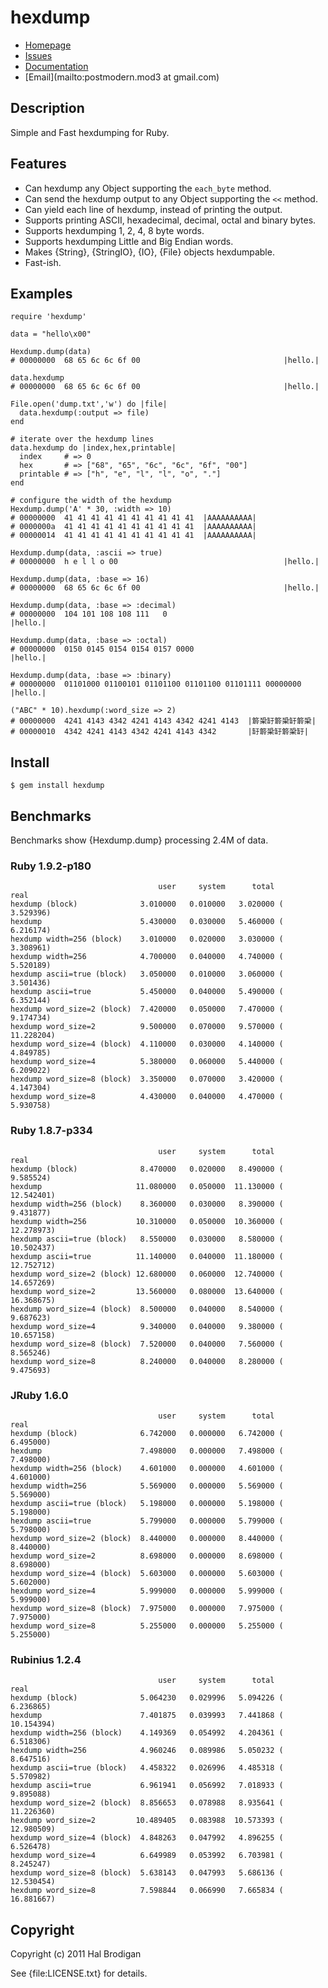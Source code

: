 # hexdump

* [Homepage](http://github.com/postmodern/hexdump)
* [Issues](http://github.com/postmodern/hexdump/issues)
* [Documentation](http://rubydoc.info/gems/hexdump/frames)
* [Email](mailto:postmodern.mod3 at gmail.com)

## Description

Simple and Fast hexdumping for Ruby.

## Features

* Can hexdump any Object supporting the `each_byte` method.
* Can send the hexdump output to any Object supporting the `<<` method.
* Can yield each line of hexdump, instead of printing the output.
* Supports printing ASCII, hexadecimal, decimal, octal and binary bytes.
* Supports hexdumping 1, 2, 4, 8 byte words.
* Supports hexdumping Little and Big Endian words.
* Makes {String}, {StringIO}, {IO}, {File} objects hexdumpable.
* Fast-ish.

## Examples

    require 'hexdump'

    data = "hello\x00"

    Hexdump.dump(data)
    # 00000000  68 65 6c 6c 6f 00                                |hello.|
    
    data.hexdump
    # 00000000  68 65 6c 6c 6f 00                                |hello.|

    File.open('dump.txt','w') do |file|
      data.hexdump(:output => file)
    end

    # iterate over the hexdump lines
    data.hexdump do |index,hex,printable|
      index     # => 0
      hex       # => ["68", "65", "6c", "6c", "6f", "00"]
      printable # => ["h", "e", "l", "l", "o", "."]
    end

    # configure the width of the hexdump
    Hexdump.dump('A' * 30, :width => 10)
    # 00000000  41 41 41 41 41 41 41 41 41 41  |AAAAAAAAAA|
    # 0000000a  41 41 41 41 41 41 41 41 41 41  |AAAAAAAAAA|
    # 00000014  41 41 41 41 41 41 41 41 41 41  |AAAAAAAAAA|

    Hexdump.dump(data, :ascii => true)
    # 00000000  h e l l o 00                                     |hello.|

    Hexdump.dump(data, :base => 16)
    # 00000000  68 65 6c 6c 6f 00                                |hello.|

    Hexdump.dump(data, :base => :decimal)
    # 00000000  104 101 108 108 111   0                                          |hello.|

    Hexdump.dump(data, :base => :octal)
    # 00000000  0150 0145 0154 0154 0157 0000                                                    |hello.|

    Hexdump.dump(data, :base => :binary)
    # 00000000  01101000 01100101 01101100 01101100 01101111 00000000                                                                                            |hello.|

    ("ABC" * 10).hexdump(:word_size => 2)
    # 00000000  4241 4143 4342 4241 4143 4342 4241 4143  |䉁䅃䍂䉁䅃䍂䉁䅃|
    # 00000010  4342 4241 4143 4342 4241 4143 4342       |䍂䉁䅃䍂䉁䅃䍂|

## Install

    $ gem install hexdump

## Benchmarks

Benchmarks show {Hexdump.dump} processing 2.4M of data.

### Ruby 1.9.2-p180

                                     user     system      total        real
    hexdump (block)              3.010000   0.010000   3.020000 (  3.529396)
    hexdump                      5.430000   0.030000   5.460000 (  6.216174)
    hexdump width=256 (block)    3.010000   0.020000   3.030000 (  3.308961)
    hexdump width=256            4.700000   0.040000   4.740000 (  5.520189)
    hexdump ascii=true (block)   3.050000   0.010000   3.060000 (  3.501436)
    hexdump ascii=true           5.450000   0.040000   5.490000 (  6.352144)
    hexdump word_size=2 (block)  7.420000   0.050000   7.470000 (  9.174734)
    hexdump word_size=2          9.500000   0.070000   9.570000 ( 11.228204)
    hexdump word_size=4 (block)  4.110000   0.030000   4.140000 (  4.849785)
    hexdump word_size=4          5.380000   0.060000   5.440000 (  6.209022)
    hexdump word_size=8 (block)  3.350000   0.070000   3.420000 (  4.147304)
    hexdump word_size=8          4.430000   0.040000   4.470000 (  5.930758)

### Ruby 1.8.7-p334

                                     user     system      total        real
    hexdump (block)              8.470000   0.020000   8.490000 (  9.585524)
    hexdump                     11.080000   0.050000  11.130000 ( 12.542401)
    hexdump width=256 (block)    8.360000   0.030000   8.390000 (  9.431877)
    hexdump width=256           10.310000   0.050000  10.360000 ( 12.278973)
    hexdump ascii=true (block)   8.550000   0.030000   8.580000 ( 10.502437)
    hexdump ascii=true          11.140000   0.040000  11.180000 ( 12.752712)
    hexdump word_size=2 (block) 12.680000   0.060000  12.740000 ( 14.657269)
    hexdump word_size=2         13.560000   0.080000  13.640000 ( 16.368675)
    hexdump word_size=4 (block)  8.500000   0.040000   8.540000 (  9.687623)
    hexdump word_size=4          9.340000   0.040000   9.380000 ( 10.657158)
    hexdump word_size=8 (block)  7.520000   0.040000   7.560000 (  8.565246)
    hexdump word_size=8          8.240000   0.040000   8.280000 (  9.475693)

### JRuby 1.6.0

                                     user     system      total        real
    hexdump (block)              6.742000   0.000000   6.742000 (  6.495000)
    hexdump                      7.498000   0.000000   7.498000 (  7.498000)
    hexdump width=256 (block)    4.601000   0.000000   4.601000 (  4.601000)
    hexdump width=256            5.569000   0.000000   5.569000 (  5.569000)
    hexdump ascii=true (block)   5.198000   0.000000   5.198000 (  5.198000)
    hexdump ascii=true           5.799000   0.000000   5.799000 (  5.798000)
    hexdump word_size=2 (block)  8.440000   0.000000   8.440000 (  8.440000)
    hexdump word_size=2          8.698000   0.000000   8.698000 (  8.698000)
    hexdump word_size=4 (block)  5.603000   0.000000   5.603000 (  5.602000)
    hexdump word_size=4          5.999000   0.000000   5.999000 (  5.999000)
    hexdump word_size=8 (block)  7.975000   0.000000   7.975000 (  7.975000)
    hexdump word_size=8          5.255000   0.000000   5.255000 (  5.255000)

### Rubinius 1.2.4

                                     user     system      total        real
    hexdump (block)              5.064230   0.029996   5.094226 (  6.236865)
    hexdump                      7.401875   0.039993   7.441868 ( 10.154394)
    hexdump width=256 (block)    4.149369   0.054992   4.204361 (  6.518306)
    hexdump width=256            4.960246   0.089986   5.050232 (  8.647516)
    hexdump ascii=true (block)   4.458322   0.026996   4.485318 (  5.570982)
    hexdump ascii=true           6.961941   0.056992   7.018933 (  9.895088)
    hexdump word_size=2 (block)  8.856653   0.078988   8.935641 ( 11.226360)
    hexdump word_size=2         10.489405   0.083988  10.573393 ( 12.980509)
    hexdump word_size=4 (block)  4.848263   0.047992   4.896255 (  6.526478)
    hexdump word_size=4          6.649989   0.053992   6.703981 (  8.245247)
    hexdump word_size=8 (block)  5.638143   0.047993   5.686136 ( 12.530454)
    hexdump word_size=8          7.598844   0.066990   7.665834 ( 16.881667)

## Copyright

Copyright (c) 2011 Hal Brodigan

See {file:LICENSE.txt} for details.
